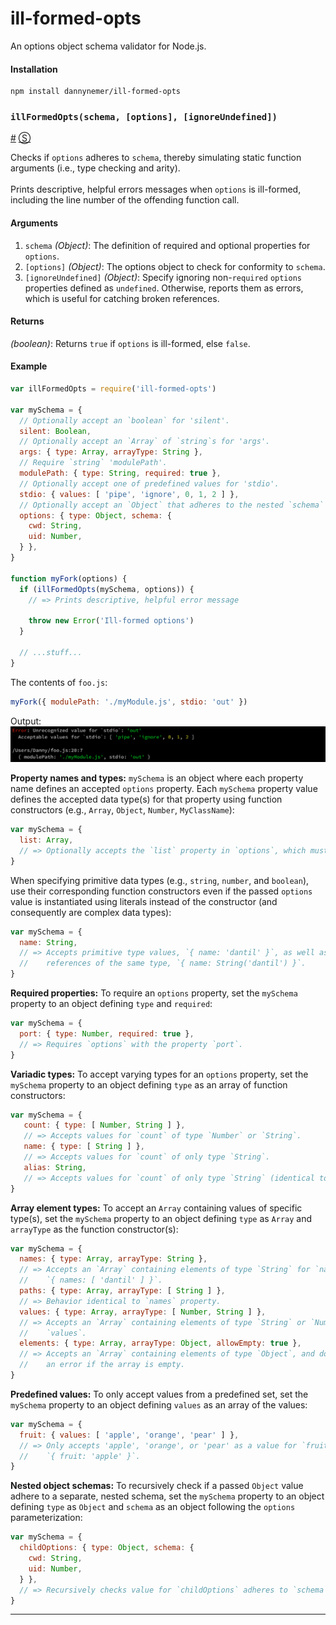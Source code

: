 # ill-formed-opts

An options object schema validator for Node.js.

#### Installation
```shell
npm install dannynemer/ill-formed-opts
```

<!-- div class="doc-container" -->

<!-- div -->


<!-- div -->

### <a id="illFormedOpts"></a>`illFormedOpts(schema, [options], [ignoreUndefined])`
<a href="#illFormedOpts">#</a> [&#x24C8;](https://github.com/DannyNemer/ill-formed-opts/blob/master/illFormedOpts.js#L138 "View in source")

Checks if `options` adheres to `schema`, thereby simulating static function arguments (i.e., type checking and arity).
<br>
<br>
Prints descriptive, helpful errors messages when `options` is ill-formed, including the line number of the offending function call.

#### Arguments
1. `schema` *(Object)*: The definition of required and optional properties for `options`.
2. `[options]` *(Object)*: The options object to check for conformity to `schema`.
3. `[ignoreUndefined]` *(Object)*: Specify ignoring non-`required` `options` properties defined as `undefined`. Otherwise, reports them as errors, which is useful for catching broken references.

#### Returns
*(boolean)*:  Returns `true` if `options` is ill-formed, else `false`.

#### Example
```js
var illFormedOpts = require('ill-formed-opts')

var mySchema = {
  // Optionally accept an `boolean` for 'silent'.
  silent: Boolean,
  // Optionally accept an `Array` of `string`s for 'args'.
  args: { type: Array, arrayType: String },
  // Require `string` 'modulePath'.
  modulePath: { type: String, required: true },
  // Optionally accept one of predefined values for 'stdio'.
  stdio: { values: [ 'pipe', 'ignore', 0, 1, 2 ] },
  // Optionally accept an `Object` that adheres to the nested `schema` object.
  options: { type: Object, schema: {
    cwd: String,
    uid: Number,
  } },
}

function myFork(options) {
  if (illFormedOpts(mySchema, options)) {
    // => Prints descriptive, helpful error message

    throw new Error('Ill-formed options')
  }

  // ...stuff...
}
```
The contents of `foo.js`:
```js
myFork({ modulePath: './myModule.js', stdio: 'out' })
```
Output:
<br><img src="https://raw.githubusercontent.com/DannyNemer/ill-formed-opts/master/doc/illFormedOpts-example.jpg" alt="illFormedOpts() example output"/>

**Property names and types:** `mySchema` is an object where each property name defines an accepted `options` property. Each `mySchema` property value defines the accepted data type(s) for that property using function constructors (e.g., `Array`, `Object`, `Number`, `MyClassName`):

```js
var mySchema = {
  list: Array,
  // => Optionally accepts the `list` property in `options`, which must be an `Array`.
}
```

When specifying primitive data types (e.g., `string`, `number`, and `boolean`), use their corresponding function constructors even if the passed `options` value is instantiated using literals instead of the constructor (and consequently are complex data types):

```js
var mySchema = {
  name: String,
  // => Accepts primitive type values, `{ name: 'dantil' }`, as well as complex type
  //    references of the same type, `{ name: String('dantil') }`.
}
```

**Required properties:** To require an `options` property, set the `mySchema` property to an object defining `type` and `required`:

```js
var mySchema = {
  port: { type: Number, required: true },
  // => Requires `options` with the property `port`.
}
```

**Variadic types:** To accept varying types for an `options` property, set the `mySchema` property to an object defining `type` as an array of function constructors:

```js
var mySchema = {
   count: { type: [ Number, String ] },
   // => Accepts values for `count` of type `Number` or `String`.
   name: { type: [ String ] },
   // => Accepts values for `count` of only type `String`.
   alias: String,
   // => Accepts values for `count` of only type `String` (identical to `name`).
}
```

**Array element types:** To accept an `Array` containing values of specific type(s), set the `mySchema` property to an object defining `type` as `Array` and `arrayType` as the function constructor(s):

```js
var mySchema = {
  names: { type: Array, arrayType: String },
  // => Accepts an `Array` containing elements of type `String` for `names`; e.g.,
  //    `{ names: [ 'dantil' ] }`.
  paths: { type: Array, arrayType: [ String ] },
  // => Behavior identical to `names` property.
  values: { type: Array, arrayType: [ Number, String ] },
  // => Accepts an `Array` containing elements of type `String` or `Number` for
  //    `values`.
  elements: { type: Array, arrayType: Object, allowEmpty: true },
  // => Accepts an `Array` containing elements of type `Object`, and does not report
  //    an error if the array is empty.
}
```

**Predefined values:** To only accept values from a predefined set, set the `mySchema` property to an object defining `values` as an array of the values:

```js
var mySchema = {
  fruit: { values: [ 'apple', 'orange', 'pear' ] },
  // => Only accepts 'apple', 'orange', or 'pear' as a value for `fruit`; e.g.,
  //    `{ fruit: 'apple' }`.
}
```

**Nested object schemas:** To recursively check if a passed `Object` value adhere to a separate, nested schema, set the `mySchema` property to an object defining `type` as `Object` and `schema` as an object following the `options` parameterization:

```js
var mySchema = {
  childOptions: { type: Object, schema: {
    cwd: String,
    uid: Number,
  } },
  // => Recursively checks value for `childOptions` adheres to `schema`.
}
```
* * *

<!-- /div -->

<!-- /div -->

<!-- /div -->
